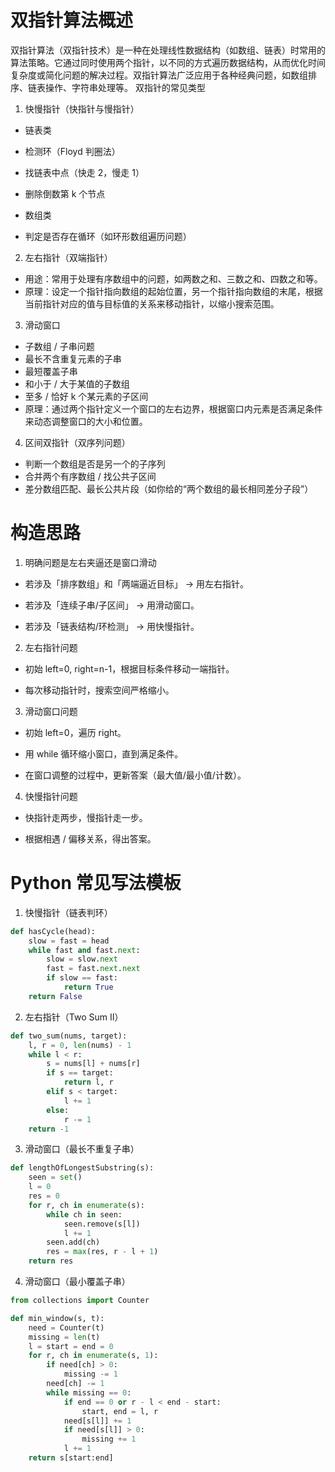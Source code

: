 # 双指针算法概述

双指针算法（双指针技术）是一种在处理线性数据结构（如数组、链表）时常用的算法策略。它通过同时使用两个指针，以不同的方式遍历数据结构，从而优化时间复杂度或简化问题的解决过程。双指针算法广泛应用于各种经典问题，如数组排序、链表操作、字符串处理等。
双指针的常见类型

1. 快慢指针（快指针与慢指针）
- 链表类
 - 检测环（Floyd 判圈法）
 - 找链表中点（快走 2，慢走 1）
 - 删除倒数第 k 个节点

- 数组类
 - 判定是否存在循环（如环形数组遍历问题）

2. 左右指针（双端指针）
- 用途：常用于处理有序数组中的问题，如两数之和、三数之和、四数之和等。
- 原理：设定一个指针指向数组的起始位置，另一个指针指向数组的末尾，根据当前指针对应的值与目标值的关系来移动指针，以缩小搜索范围。

3. 滑动窗口
- 子数组 / 子串问题
 - 最长不含重复元素的子串
 - 最短覆盖子串
 - 和小于 / 大于某值的子数组
 - 至多 / 恰好 k 个某元素的子区间
- 原理：通过两个指针定义一个窗口的左右边界，根据窗口内元素是否满足条件来动态调整窗口的大小和位置。

4. 区间双指针（双序列问题）

- 判断一个数组是否是另一个的子序列
- 合并两个有序数组 / 找公共子区间
- 差分数组匹配、最长公共片段（如你给的“两个数组的最长相同差分子段”）

# 构造思路

1. 明确问题是左右夹逼还是窗口滑动

- 若涉及「排序数组」和「两端逼近目标」 -> 用左右指针。

- 若涉及「连续子串/子区间」 -> 用滑动窗口。

- 若涉及「链表结构/环检测」 -> 用快慢指针。

2. 左右指针问题

- 初始 left=0, right=n-1，根据目标条件移动一端指针。

- 每次移动指针时，搜索空间严格缩小。

3. 滑动窗口问题

- 初始 left=0，遍历 right。

- 用 while 循环缩小窗口，直到满足条件。

- 在窗口调整的过程中，更新答案（最大值/最小值/计数）。

4. 快慢指针问题

- 快指针走两步，慢指针走一步。

- 根据相遇 / 偏移关系，得出答案。

# Python 常见写法模板
1. 快慢指针（链表判环）
```python
def hasCycle(head):
    slow = fast = head
    while fast and fast.next:
        slow = slow.next
        fast = fast.next.next
        if slow == fast:
            return True
    return False
```
2. 左右指针（Two Sum II）
```python
def two_sum(nums, target):
    l, r = 0, len(nums) - 1
    while l < r:
        s = nums[l] + nums[r]
        if s == target:
            return l, r
        elif s < target:
            l += 1
        else:
            r -= 1
    return -1
```
3. 滑动窗口（最长不重复子串）
```python
def lengthOfLongestSubstring(s):
    seen = set()
    l = 0
    res = 0
    for r, ch in enumerate(s):
        while ch in seen:
            seen.remove(s[l])
            l += 1
        seen.add(ch)
        res = max(res, r - l + 1)
    return res
```

4. 滑动窗口（最小覆盖子串）
```python
from collections import Counter

def min_window(s, t):
    need = Counter(t)
    missing = len(t)
    l = start = end = 0
    for r, ch in enumerate(s, 1):
        if need[ch] > 0:
            missing -= 1
        need[ch] -= 1
        while missing == 0:
            if end == 0 or r - l < end - start:
                start, end = l, r
            need[s[l]] += 1
            if need[s[l]] > 0:
                missing += 1
            l += 1
    return s[start:end]
```